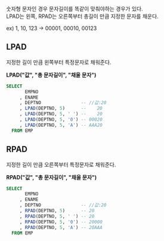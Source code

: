 숫자형 문자인 경우 문자길이를 똑같이 맞춰야하는 경우가 있다.  
LPAD는 왼쪽, RPAD는 오른쪽부터 총길이 만큼 지정한 문자를 채운다.

ex) 1, 10, 123 -> 00001, 00010, 00123


## LPAD

지정한 길이 만큼 왼쪽부터 특정문자로 채워준다.

**LPAD("값", "총 문자길이", "채울 문자")**

```sql
SELECT 
       EMPNO 
     , ENAME 
     , DEPTNO               -- //값:20
     , LPAD(DEPTNO, 5)      --    20
     , LPAD(DEPTNO, 5, ' ') --    20
     , LPAD(DEPTNO, 5, '0') -- 00020
     , LPAD(DEPTNO, 5, 'A') -- AAA20
  FROM EMP
```


## RPAD

지정한 길이 만큼 오른쪽부터 특정문자로 채워준다.

**RPAD("값", "총 문자길이", "채울 문자")**

```sql
SELECT 
       EMPNO 
     , ENAME 
     , DEPTNO               -- //값:20
     , RPAD(DEPTNO, 5)      -- 20
     , RPAD(DEPTNO, 5, ' ') -- 20
     , RPAD(DEPTNO, 5, '0') -- 20000
     , RPAD(DEPTNO, 5, 'A') -- 20AAA
  FROM EMP
```
